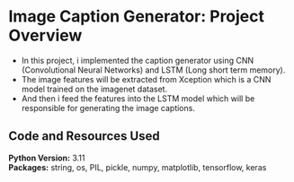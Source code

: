 # Image Caption Generator: Project Overview 
* In this project, i implemented the caption generator using CNN (Convolutional Neural Networks) and LSTM (Long short term memory).
* The image features will be extracted from Xception which is a CNN model trained on the imagenet dataset.
* And then i feed the features into the LSTM model which will be responsible for generating the image captions.

## Code and Resources Used 
**Python Version:** 3.11  
**Packages:** string, os, PIL, pickle, numpy, matplotlib, tensorflow, keras
